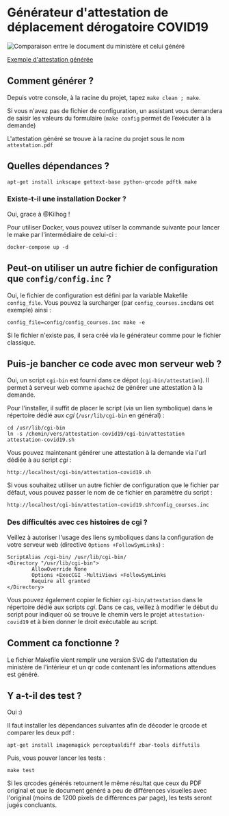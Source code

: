 # Générateur d'attestation de déplacement dérogatoire COVID19

![Comparaison entre le document du ministère et celui généré](exemples/comparaison.png)

[Exemple d'attestation générée](exemples/attestation_exemple.pdf)

## Comment générer ?

Depuis votre console, à la racine du projet, tapez ``make clean ; make``.

Si vous n'avez pas de fichier de configuration, un assistant vous demandera de saisir les valeurs du formulaire (``make config`` permet de l’exécuter à la demande)

L'attestation généré se trouve à la racine du projet sous le nom ``attestation.pdf``

## Quelles dépendances ?

    apt-get install inkscape gettext-base python-qrcode pdftk make

### Existe-t-il une installation Docker ?

Oui, grace à @Kilhog !

Pour utiliser Docker, vous pouvez utilser la commande suivante pour lancer le make par l'intermédiaire de celui-ci :

    docker-compose up -d

## Peut-on utiliser un autre fichier de configuration que ``config/config.inc`` ?

Oui, le fichier de configuration est défini par la variable Makefile ``config_file``. Vous pouvez la surcharger (par ``config_courses.inc``dans cet exemple) ainsi :

    config_file=config/config_courses.inc make -e

Si le fichier n'existe pas, il sera créé via le générateur comme pour le fichier classique.

## Puis-je bancher ce code avec mon serveur web ?

Oui, un script ``cgi-bin`` est fourni dans ce dépot (``cgi-bin/attestation``). Il permet à serveur web comme ``apache2`` de générer une attestation à la demande.

Pour l'installer, il suffit de placer le script (via un lien symbolique) dans le répertoire dédié aux *cgi* (``/usr/lib/cgi-bin`` en général) :

    cd /usr/lib/cgi-bin
    ln -s /chemin/vers/attestation-covid19/cgi-bin/attestation attestation-covid19.sh

Vous pouvez maintenant générer une attestation à la demande via l'url dédiée à au script *cgi* :

    http://localhost/cgi-bin/attestation-covid19.sh

Si vous souhaitez utiliser un autre fichier de configuration que le fichier par défaut, vous pouvez passer le nom de ce fichier en paramètre du script :

    http://localhost/cgi-bin/attestation-covid19.sh?config_courses.inc

### Des difficultés avec ces histoires de cgi ?

Veillez à autoriser l'usage des liens symboliques dans la configuration de votre serveur web (directive ``Options +FollowSymLinks``) :

    ScriptAlias /cgi-bin/ /usr/lib/cgi-bin/
    <Directory "/usr/lib/cgi-bin">
            AllowOverride None
            Options +ExecCGI -MultiViews +FollowSymLinks
            Require all granted
    </Directory>

Vous pouvez également copier le fichier ``cgi-bin/attestation`` dans le répertoire dédié aux scripts *cgi*. Dans ce cas, veillez à modifier le début du script pour indiquer où se trouve le chemin vers le projet ``attestation-covid19`` et à bien donner le droit exécutable au script.

## Comment ca fonctionne ?

Le fichier Makefile vient remplir une version SVG de l'attestation du ministère de l'intérieur et un qr code contenant les informations attendues est généré.

## Y a-t-il des test ?

Oui :)

Il faut installer les dépendances suivantes afin de décoder le qrcode et comparer les deux pdf :

    apt-get install imagemagick perceptualdiff zbar-tools diffutils

Puis, vous pouver lancer les tests :

    make test

Si les qrcodes générés retournent le même résultat que ceux du PDF original et que le document généré a peu de différences visuelles avec l'original (moins de 1200 pixels de différences par page), les tests seront jugés concluants.
